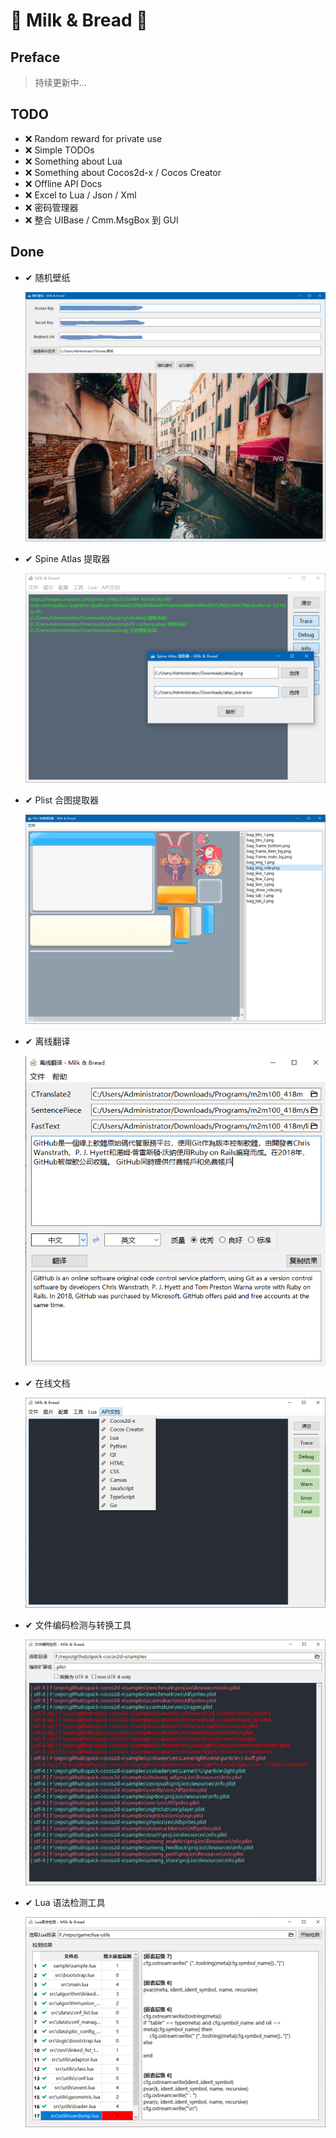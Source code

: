 # 🥛 Milk & Bread 🍞

## Preface

> 持续更新中...


## TODO

- ❌ Random reward for private use
- ❌ Simple TODOs
- ❌ Something about Lua
- ❌ Something about Cocos2d-x / Cocos Creator
- ❌ Offline API Docs
- ❌ Excel to Lua / Json / Xml 
- ❌ 密码管理器
- ❌ 整合 UIBase / Cmm.MsgBox 到 GUI

## Done

- ✔ 随机壁纸
  
    ![](screenshot/RandomUnsplashWallpaper.png)
  
- ✔ Spine Atlas 提取器
  
    ![](screenshot/SpineAtlasExtractor.png)
  
- ✔ Plist 合图提取器

    ![](screenshot/TextureUnpacker.png)

- ✔ 离线翻译
  
    ![](screenshot/OfflineTranslator.png)

- ✔ 在线文档

  ![](screenshot/API-Document.png)

- ✔ 文件编码检测与转换工具

  ![](screenshot/EncodingDetection.png)

- ✔ Lua 语法检测工具

  ![](screenshot/LuaGrammarChecker.png)
